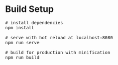 # Build Setup
<pre>
# install dependencies
npm install

# serve with hot reload at localhost:8080
npm run serve

# build for production with minification
npm run build
</pre>
